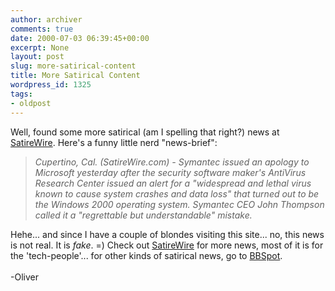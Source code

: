 ```yaml
---
author: archiver
comments: true
date: 2000-07-03 06:39:45+00:00
excerpt: None
layout: post
slug: more-satirical-content
title: More Satirical Content
wordpress_id: 1325
tags:
- oldpost
---
```


Well, found some more satirical (am I spelling that right?) news at <a href="http://www.satirewire.com" target="_blank">SatireWire</a>. Here's a funny little nerd "news-brief":

> <i>Cupertino, Cal. (SatireWire.com) - Symantec issued an                     apology to Microsoft yesterday after the security                     software maker's AntiVirus Research Center issued an                     alert for a "widespread and lethal virus known to cause                     system crashes and data loss" that turned out to be the                     Windows 2000 operating system. Symantec CEO John                     Thompson called it a "regrettable but understandable"                     mistake.

</i>Hehe... and since I have a couple of blondes visiting this site... no, this news is not real.  It is <i>fake</i>. =) Check out <a href="http://www.satirewire.com" target="_blank">SatireWire</a> for more news, most of it is for the 'tech-people'... for other kinds of satirical news, go to <a href="http://www.bbspot.com" target="_blank">BBSpot</a>.<br /><br />-Oliver